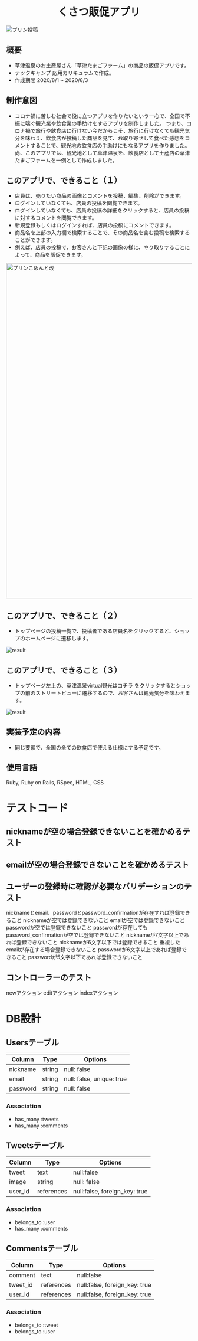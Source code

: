 <h1 align="center">くさつ販促アプリ</h1>

![プリン投稿](https://user-images.githubusercontent.com/68247921/117586915-2d491480-b156-11eb-96b6-27e0b257ce00.jpeg)

## 概要
- 草津温泉のお土産屋さん「草津たまごファーム」の商品の販促アプリです。
- テックキャンプ 応用カリキュラムで作成。
- 作成期間 2020/8/1 ~ 2020/8/3

## 制作意図
- コロナ禍に苦しむ社会で役に立つアプリを作りたいという一心で、全国で不振に喘ぐ観光業や飲食業の手助けをするアプリを制作しました。
つまり、コロナ禍で旅行や飲食店に行けない今だからこそ、旅行に行けなくても観光気分を味わえ、飲食店が投稿した商品を見て、お取り寄せして食べた感想をコメントすることで、観光地の飲食店の手助けにもなるアプリを作りました。
尚、このアプリでは、観光地として草津温泉を、飲食店として土産店の草津たまごファームを一例として作成しました。

## このアプリで、できること（１）
- 店員は、売りたい商品の画像とコメントを投稿、編集、削除ができます。
- ログインしていなくても、店員の投稿を閲覧できます。
- ログインしていなくても、店員の投稿の詳細をクリックすると、店員の投稿に対するコメントを閲覧できます。
- 新規登録もしくはログインすれば、店員の投稿にコメントできます。
- 商品名を上部の入力欄で検索することで、その商品名を含む投稿を検索することができます。
- 例えば、店員の投稿で、お客さんと下記の画像の様に、やり取りすることによって、商品を販促できます。
<img width="909" alt="プリンこめんと改" src="https://user-images.githubusercontent.com/68247921/93275222-513a9d00-f7f7-11ea-9212-e11d16adfafc.png">


## このアプリで、できること（２）
- トップページの投稿一覧で、投稿者である店員名をクリックすると、ショップのホームページに遷移します。

![result](https://user-images.githubusercontent.com/68247921/117588235-12c66980-b15d-11eb-9682-3728fd708301.gif)


## このアプリで、できること（３）
- トップページ左上の、草津温泉virtual観光はコチラ
をクリックするとショップの前のストリートビューに遷移するので、お客さんは観光気分を味わえます。

![result](https://user-images.githubusercontent.com/68247921/117587860-e7db1600-b15a-11eb-9618-e92be2d84b9e.gif)

## 実装予定の内容
- 同じ要領で、全国の全ての飲食店で使える仕様にする予定です。

## 使用言語
Ruby, Ruby on Rails, RSpec, HTML, CSS

# テストコード
## nicknameが空の場合登録できないことを確かめるテスト
## emailが空の場合登録できないことを確かめるテスト
## ユーザーの登録時に確認が必要なバリデーションのテスト
nicknameとemail、passwordとpassword_confirmationが存在すれば登録できること
nicknameが空では登録できないこと
emailが空では登録できないこと
passwordが空では登録できないこと
passwordが存在してもpassword_confirmationが空では登録できないこと
nicknameが7文字以上であれば登録できないこと
nicknameが6文字以下では登録できること
重複したemailが存在する場合登録できないこと
passwordが6文字以上であれば登録できること
passwordが5文字以下であれば登録できないこと
## コントローラーのテスト
newアクション
editアクション
indexアクション

# DB設計
## Usersテーブル
|Column|Type|Options|
|------|----|-------|
|nickname|string|null: false|
|email|string|null: false, unique: true|
|password|string|null: false|
### Association
- has_many :tweets
- has_many :comments

## Tweetsテーブル
|Column|Type|Options|
|------|----|-------|
|tweet|text|null:false|
|image|string|null: false|
|user_id|references|null:false, foreign_key: true|
### Association
- belongs_to :user
- has_many :comments

## Commentsテーブル
|Column|Type|Options|
|------|----|-------|
|comment|text|null:false|
|tweet_id|references|null:false, foreign_key: true|
|user_id|references|null:false, foreign_key: true|
### Association
- belongs_to :tweet
- belongs_to :user

